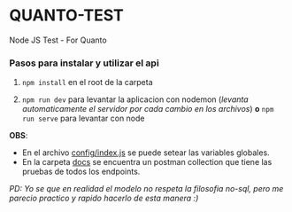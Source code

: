 # QUANTO-TEST
Node JS Test - For Quanto


### Pasos para instalar y utilizar el api
1. `npm install` en el root de la carpeta

2. `npm run dev` para levantar la aplicacion con nodemon (*levanta automaticamente el servidor por cada cambio en los archivos*)
   **o**
   `npm run serve` para levantar con node

**OBS**: 
- En el archivo [config/index.js](https://github.com/AngelTrinidad/quanto-test/blob/master/src/config/index.js) se puede setear las variables globales.
- En la carpeta [docs](https://github.com/AngelTrinidad/quanto-test/blob/master/src/docs/) se encuentra un postman collection que tiene las pruebas de todos los
endpoints.

*PD: Yo se que en realidad el modelo no respeta la filosofia no-sql, pero me parecio practico y rapido hacerlo de esta manera :)*
